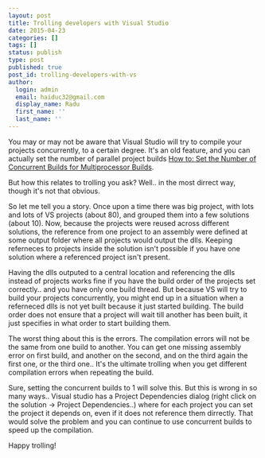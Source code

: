 ```yaml
---
layout: post
title: Trolling developers with Visual Studio
date: 2015-04-23
categories: []
tags: []
status: publish
type: post
published: true
post_id: trolling-developers-with-vs
author:
  login: admin
  email: haiduc32@gmail.com
  display_name: Radu
  first_name: ''
  last_name: ''  
---
```

You may or may not be aware that Visual Studio will try to compile your projects concurrently, to a certain degree. It's an old feature, and you can actually set the number of parallel project builds [How to: Set the Number of Concurrent Builds for Multiprocessor Builds](https://msdn.microsoft.com/en-us/library/y0xettzf%28v=vs.90%29.aspx).

But how this relates to trolling you ask? Well.. in the most dirrect way, though it's not that obvious.

So let me tell you a story. Once upon a time there was big project, with lots and lots of VS projects (about 80), and grouped them into a few solutions (about 10). Now, because the projects were reused across different solutions, the reference from one project to an assembly were defined at some output folder where all projects would output the dlls. Keeping referneces to projects inside the solution isn't possible if you have one solution where a referenced project isn't present.

Having the dlls outputed to a central location and referencing the dlls instead of projects works fine if you have the build order of the projects set correctly.. and you have only one build thread. But because VS will try to build your projects concurrently, you might end up in a situation when a referneced dlls is not yet built because it just started building. The build order does not ensure that a project will wait till another has been built, it just specifies in what order to start building them.

The worst thing about this is the errors. The compilation errors will not be the same from one build to another. You can get one missing assembly error on first build, and another on the second, and on the third again the first one, or the third one.. It's the ultimate trolling when you get different compilation errors when repeating the build.

Sure, setting the concurrent builds to 1 will solve this. But this is wrong in so many ways.. Visual studio has a Project Dependencies dialog (right click on the solution -> Project Dependencies..) where for each project you can set the project it depends on, even if it does not reference them dirrectly. That would solve the problem and you can continue to use concurrent builds to speed up the compilation.

Happy trolling!

